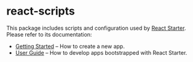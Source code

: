 # react-scripts

This package includes scripts and configuration used by [React Starter](https://github.com/verumtech/react-starter).<br>
Please refer to its documentation:

- [Getting Started](https://react-starter.dev/docs/getting-started) – How to create a new app.
- [User Guide](https://react-starter.dev/) – How to develop apps bootstrapped with React Starter.
